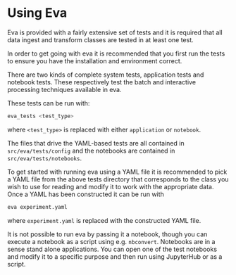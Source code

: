 # Using Eva

Eva is provided with a fairly extensive set of tests and it is required that all data ingest and transform classes are tested in at least one test.

In order to get going with eva it is recommended that you first run the tests to ensure you have the installation and environment correct.

There are two kinds of complete system tests, application tests and notebook tests. These respectively test the batch and interactive processing techniques available in eva.

These tests can be run with:

```bash
eva_tests <test_type>
```

where `<test_type>` is replaced with either `application` or `notebook`.

The files that drive the YAML-based tests are all contained in `src/eva/tests/config` and the notebooks are contained in `src/eva/tests/notebooks`.

To get started with running eva using a YAML file it is recommended to pick a YAML file from the above tests directory that corresponds to the class you wish to use for reading and modify it to work with the appropriate data. Once a YAML has been constructed it can be run with

```bash
eva experiment.yaml
```

where `experiment.yaml` is replaced with the constructed YAML file.

It is not possible to run eva by passing it a notebook, though you can execute a notebook as a script using e.g. `nbconvert`. Notebooks are in a sense stand alone applications. You can open one of the test notebooks and modify it to a specific purpose and then run using JupyterHub or as a script.

